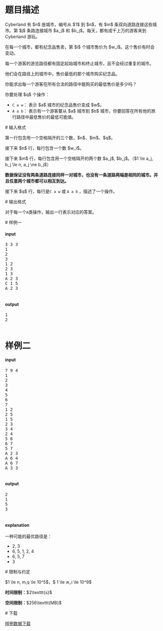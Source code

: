 # 题目描述

<p>Cyberland 有 $n$ 座城市，编号从 $1$ 到 $n$，有 $m$ 条双向道路连接这些城市。第 $j$ 条路连接城市 $a_j$ 和 $b_j$。每天，都有成千上万的游客来到 Cyberland 游玩。</p>
<p>在每一个城市，都有纪念品售卖，第 $i$ 个城市售价为 $w_i$。这个售价有时会变动。</p>
<p>每一个游客的游览路径都有固定起始城市和终止城市，且不会经过重复的城市。</p>
<p>他们会在路径上的城市中，售价最低的那个城市购买纪念品。</p>
<p>你能求出每一个游客在所有合法的路径中能购买的最低售价是多少吗？</p>
<p>你要处理 $q$ 个操作：</p>
<ul><li><code>C a w</code>： 表示 $a$ 城市的纪念品售价变成 $w$。</li>
<li><code>A a b</code>： 表示有一个游客要从 $a$ 城市到 $b$ 城市，你要回答在所有他的旅行路径中最低售价的最低可能值。</li>
</ul># 输入格式


<p>第一行包含用一个空格隔开的三个数，$n$、$m$、$q$。</p>
<p>接下来 $n$ 行，每行包含一个数 $w_i$。</p>
<p>接下来 $m$ 行，每行包含用一个空格隔开的两个数 $a_j$, $b_j$。（$1 \le a_j, b_j \le n, a_j \ne b_j$）</p>
<p><strong>数据保证没有两条道路连接同样一对城市，也没有一条道路两端是相同的城市。并且任意两个城市都可以相互到达。</strong></p>
<p>接下来 $q$ 行，每行是<code>C a w</code> 或 <code>A a b</code> ，描述了一个操作。</p>
# 输出格式


<p>对于每一个<code>A</code>类操作，输出一行表示对应的答案。</p>
# 样例一


<h4>input</h4>
<pre>3 3 3
1
2
3
1 2
2 3
1 3
A 2 3
C 1 5
A 2 3

</pre>

<h4>output</h4>
<pre>1
2

</pre>

# 样例二


<h4>input</h4>
<pre>7 9 4
1
2
3
4
5
6
7
1 2
2 5
1 5
2 3
3 4
2 4
5 6
6 7
5 7
A 2 3
A 6 4
A 6 7
A 3 3

</pre>

<h4>output</h4>
<pre>2
1
5
3

</pre>


<h4>explanation</h4>
<p>一种可能的最优路径是：</p>
<ul><li>2, 3</li>
<li>6, 5, 1, 2, 4</li>
<li>6, 5, 7</li>
<li>3</li>
</ul># 限制与约定


<p>$1 \le n, m,q \le 10^5$，$ 1 \le w_i \le 10^9$</p>
<p><strong>时间限制：</strong>$2\texttt{s}$</p>
<p><strong>空间限制：</strong>$256\texttt{MB}$</p>
# 下载


<p><a href="/download.php?type=problem&amp;id=30">样例数据下载</a></p>
